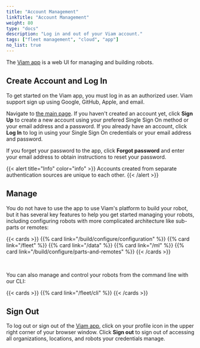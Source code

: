```yaml
---
title: "Account Management"
linkTitle: "Account Management"
weight: 80
type: "docs"
description: "Log in and out of your Viam account."
tags: ["fleet management", "cloud", "app"]
no_list: true
---
```


The [Viam app](https://app.viam.com/) is a web UI for managing and building robots.

## Create Account and Log In

To get started on the Viam app, you must log in as an authorized user.
Viam support sign up using Google, GitHub, Apple, and email.

Navigate to [the main page](https://app.viam.com/).
If you haven't created an account yet, click **Sign Up** to create a new account using your prefered Single Sign On method or your email address and a password.
If you already have an account, click **Log In** to log in using your Single Sign On credentials or your email address and password.

If you forget your password to the app, click **Forgot password** and enter your email address to obtain instructions to reset your password.

{{< alert title="Info" color="info" >}}
Accounts created from separate authentication sources are unique to each other.
{{< /alert >}}

## Manage

You do not have to use the app to use Viam's platform to build your robot, but it has several key features to help you get started managing your robots, including configuring robots with more complicated architecture like sub-parts or remotes:

{{< cards >}}
{{% card link="/build/configure/configuration" %}}
{{% card link="/fleet" %}}
{{% card link="/data" %}}
{{% card link="/ml" %}}
{{% card link="/build/configure/parts-and-remotes" %}}
{{< /cards >}}

<br>

You can also manage and control your robots from the command line with our CLI:

{{< cards >}}
{{% card link="/fleet/cli" %}}
{{< /cards >}}

## Sign Out

To log out or sign out of the [Viam app](https://app.viam.com/), click on your profile icon in the upper right corner of your browser window.
Click **Sign out** to sign out of accessing all organizations, locations, and robots your credentials manage.
